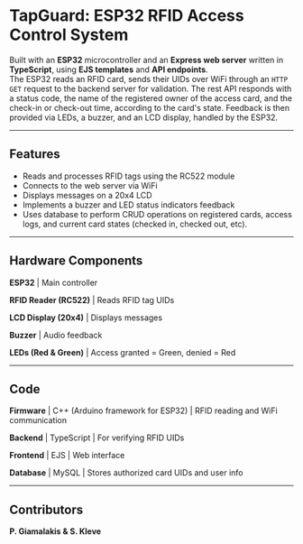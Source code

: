 # TapGuard: ESP32 RFID Access Control System

Built with an **ESP32** microcontroller and an **Express web server** written in **TypeScript**, using **EJS templates** and **API endpoints**.  
The ESP32 reads an RFID card, sends their UIDs over WiFi through an `HTTP GET` request to the backend server for validation. The rest API responds with a status code, the name of the registered owner of the access card, and the check-in or check-out time, according to the card's state. Feedback is then provided via LEDs, a buzzer, and an LCD display, handled by the ESP32.

---

## Features

- Reads and processes RFID tags using the RC522 module  
- Connects to the web server via WiFi  
- Displays messages on a 20x4 LCD  
- Implements a buzzer and LED status indicators feedback  
- Uses database to perform CRUD operations on registered cards, access logs, and current card states (checked in, checked out, etc).

---

## Hardware Components

**ESP32** | Main controller

**RFID Reader (RC522)** | Reads RFID tag UIDs

**LCD Display (20x4)** | Displays messages

**Buzzer** | Audio feedback

**LEDs (Red & Green)** | Access granted = Green, denied = Red

---

## Code

**Firmware** | C++ (Arduino framework for ESP32) | RFID reading and WiFi communication 

**Backend** | TypeScript | For verifying RFID UIDs 

**Frontend** | EJS | Web interface 

**Database** | MySQL | Stores authorized card UIDs and user info 

---

## Contributors

**P. Giamalakis & S. Kleve**

